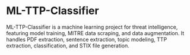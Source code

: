 # ML-TTP-Classifier
ML-TTP-Classifier is a machine learning project for threat intelligence, featuring model training, MITRE data scraping, and data augmentation. It handles PDF extraction, sentence extraction, topic modeling, TTP extraction, classification, and STIX file generation.
